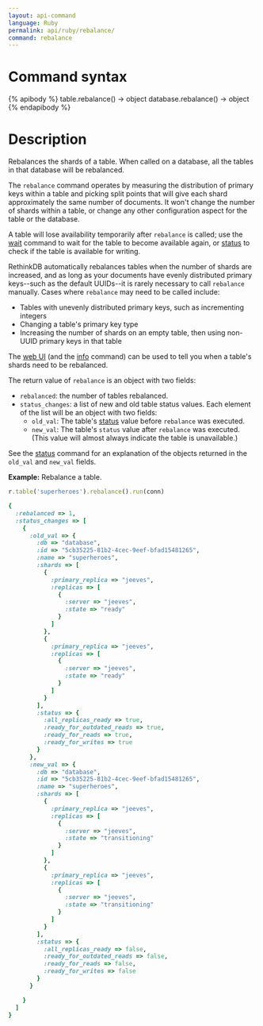 ```yaml
---
layout: api-command
language: Ruby
permalink: api/ruby/rebalance/
command: rebalance
---
```

# Command syntax #

{% apibody %}
table.rebalance() &rarr; object
database.rebalance() &rarr; object
{% endapibody %}

# Description #

Rebalances the shards of a table. When called on a database, all the tables in that database will be rebalanced.

The `rebalance` command operates by measuring the distribution of primary keys within a table and picking split points that will give each shard approximately the same number of documents. It won't change the number of shards within a table, or change any other configuration aspect for the table or the database.

A table will lose availability temporarily after `rebalance` is called; use the [wait](/api/ruby/wait) command to wait for the table to become available again, or [status](/api/ruby/status) to check if the table is available for writing.

RethinkDB automatically rebalances tables when the number of shards are increased, and as long as your documents have evenly distributed primary keys--such as the default UUIDs--it is rarely necessary to call `rebalance` manually. Cases where `rebalance` may need to be called include:

* Tables with unevenly distributed primary keys, such as incrementing integers
* Changing a table's primary key type
* Increasing the number of shards on an empty table, then using non-UUID primary keys in that table

The [web UI](/docs/administration-tools/) (and the [info](/api/ruby/info) command) can be used to tell you when a table's shards need to be rebalanced.

The return value of `rebalance` is an object with two fields:

* `rebalanced`: the number of tables rebalanced.
* `status_changes`: a list of new and old table status values. Each element of the list will be an object with two fields:
    * `old_val`: The table's [status](/api/ruby/status) value before `rebalance` was executed.
    * `new_val`: The table's `status` value after `rebalance` was executed. (This value will almost always indicate the table is unavailable.)

See the [status](/api/ruby/status) command for an explanation of the objects returned in the `old_val` and `new_val` fields.

__Example:__ Rebalance a table.

```rb
r.table('superheroes').rebalance().run(conn)

{
  :rebalanced => 1,
  :status_changes => [
    {
      :old_val => {
        :db => "database",
        :id => "5cb35225-81b2-4cec-9eef-bfad15481265",
        :name => "superheroes",
        :shards => [
          {
            :primary_replica => "jeeves",
            :replicas => [
              {
                :server => "jeeves",
                :state => "ready"
              }
            ]
          },
          {
            :primary_replica => "jeeves",
            :replicas => [
              {
                :server => "jeeves",
                :state => "ready"
              }
            ]
          }
        ],
        :status => {
          :all_replicas_ready => true,
          :ready_for_outdated_reads => true,
          :ready_for_reads => true,
          :ready_for_writes => true
        }
      },
      :new_val => {
        :db => "database",
        :id => "5cb35225-81b2-4cec-9eef-bfad15481265",
        :name => "superheroes",
        :shards => [
          {
            :primary_replica => "jeeves",
            :replicas => [
              {
                :server => "jeeves",
                :state => "transitioning"
              }
            ]
          },
          {
            :primary_replica => "jeeves",
            :replicas => [
              {
                :server => "jeeves",
                :state => "transitioning"
              }
            ]
          }
        ],
        :status => {
          :all_replicas_ready => false,
          :ready_for_outdated_reads => false,
          :ready_for_reads => false,
          :ready_for_writes => false
        }
      }

    }
  ]
}
```
